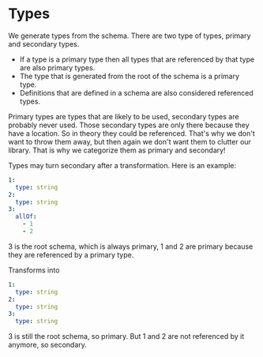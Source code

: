 # Types

We generate types from the schema. There are two type of types, primary and secondary types.

- If a type is a primary type then all types that are referenced by that type are also primary types.
- The type that is generated from the root of the schema is a primary type.
- Definitions that are defined in a schema are also considered referenced types.

Primary types are types that are likely to be used, secondary types are probably never used. Those secondary types are only there because they have a location. So in theory they could be referenced. That's why we don't want to throw them away, but then again we don't want them to clutter our library. That is why we categorize them as primary and secondary!

Types may turn secondary after a transformation. Here is an example:

```yaml
1:
  type: string
2:
  type: string
3:
  allOf:
    - 1
    - 2
```

3 is the root schema, which is always primary, 1 and 2 are primary because they are referenced by a primary type.

Transforms into

```yaml
1:
  type: string
2:
  type: string
3:
  type: string
```

3 is still the root schema, so primary. But 1 and 2 are not referenced by it anymore, so secondary.
